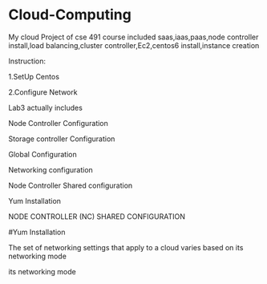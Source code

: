 # Cloud-Computing

My cloud Project of cse 491 course included saas,iaas,paas,node controller install,load balancing,cluster controller,Ec2,centos6 install,instance creation

Instruction: 

1.SetUp Centos

2.Configure Network 

Lab3 actually includes 




Node Controller Configuration

Storage controller Configuration

Global Configuration

Networking configuration

Node Controller Shared configuration

Yum Installation

NODE CONTROLLER (NC) SHARED CONFIGURATION


#Yum Installation

The set of networking settings that apply to a cloud varies based on its networking mode

its networking mode
 
